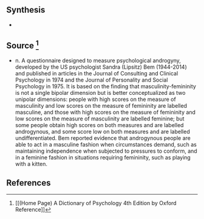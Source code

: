 ## Synthesis
- 
## Source [^1]
- n. A questionnaire designed to measure psychological androgyny, developed by the US psychologist Sandra (Lipsitz) Bem (1944-2014) and published in articles in the Journal of Consulting and Clinical Psychology in 1974 and the Journal of Personality and Social Psychology in 1975. It is based on the finding that masculinity-femininity is not a single bipolar dimension but is better conceptualized as two unipolar dimensions: people with high scores on the measure of masculinity and low scores on the measure of femininity are labelled masculine, and those with high scores on the measure of femininity and low scores on the measure of masculinity are labelled feminine; but some people obtain high scores on both measures and are labelled androgynous, and some score low on both measures and are labelled undifferentiated. Bem reported evidence that androgynous people are able to act in a masculine fashion when circumstances demand, such as maintaining independence when subjected to pressures to conform, and in a feminine fashion in situations requiring femininity, such as playing with a kitten.
## References

[^1]: [[(Home Page) A Dictionary of Psychology 4th Edition by Oxford Reference]]